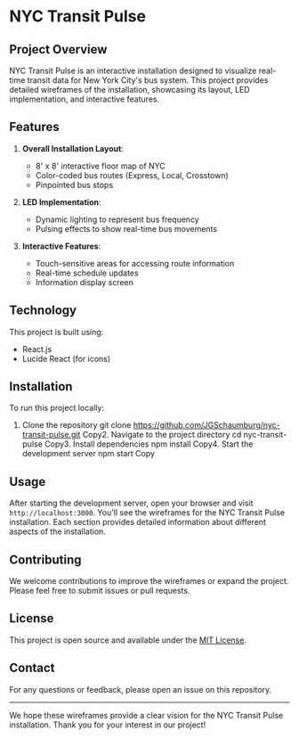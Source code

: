 # NYC Transit Pulse 

## Project Overview

NYC Transit Pulse is an interactive installation designed to visualize real-time transit data for New York City's bus system. This project provides detailed wireframes of the installation, showcasing its layout, LED implementation, and interactive features.

## Features

1. **Overall Installation Layout**: 
   - 8' x 8' interactive floor map of NYC
   - Color-coded bus routes (Express, Local, Crosstown)
   - Pinpointed bus stops

2. **LED Implementation**:
   - Dynamic lighting to represent bus frequency
   - Pulsing effects to show real-time bus movements

3. **Interactive Features**:
   - Touch-sensitive areas for accessing route information
   - Real-time schedule updates
   - Information display screen

## Technology

This project is built using:
- React.js
- Lucide React (for icons)

## Installation

To run this project locally:

1. Clone the repository
git clone https://github.com/JGSchaumburg/nyc-transit-pulse.git
Copy2. Navigate to the project directory
cd nyc-transit-pulse
Copy3. Install dependencies
npm install
Copy4. Start the development server
npm start
Copy
## Usage

After starting the development server, open your browser and visit `http://localhost:3000`. You'll see the wireframes for the NYC Transit Pulse installation. Each section provides detailed information about different aspects of the installation.

## Contributing

We welcome contributions to improve the wireframes or expand the project. Please feel free to submit issues or pull requests.

## License

This project is open source and available under the [MIT License](LICENSE).

## Contact

For any questions or feedback, please open an issue on this repository.

---

We hope these wireframes provide a clear vision for the NYC Transit Pulse installation. Thank you for your interest in our project!
